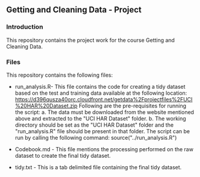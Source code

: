 ## Getting and Cleaning Data - Project
### Introduction

This repository contains the project work for the course Getting and Cleaning Data.

### Files
This repository contains the following files:
* run_analysis.R- This file contains the code for creating a tidy dataset based on the test and training data available at the following location:
https://d396qusza40orc.cloudfront.net/getdata%2Fprojectfiles%2FUCI%20HAR%20Dataset.zip 
Following are the pre-requisites for running the script:
a. The data must be downloaded from the website mentioned above and extracted to the "UCI HAR Dataset" folder.
b. The working directory should be set as the "UCI HAR Dataset" folder and the "run_analysis.R" file should be present in that folder. The script can be run by calling the following command:
	source("../run_analysis.R")

* Codebook.md - This file mentions the processing performed on the raw dataset to create the final tidy dataset.

* tidy.txt - This is a tab delimited file containing the final tidy dataset.